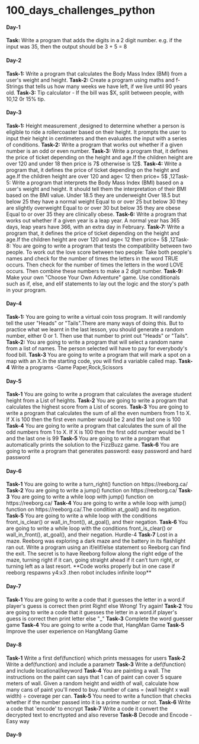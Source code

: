 # 100_days_challenges_python

<h4>Day-1</h4>
<b>Task:</b> Write a program that adds the digits in a 2 digit number. e.g. if the input was 35, then the output should be 3 + 5 = 8

<h4>Day-2</h4>
<b>Task-1:</b> Write a program that calculates the Body Mass Index (BMI) from a user's weight and height.
<b>Task-2:</b> Create a program using maths and f-Strings that tells us how many weeks we have left, if we live until 90 years old.
<b>Task-3:</b> Tip calculator - If the bill was $X, split between  people, with 10,12 0r 15% tip. 

<h4>Day-3</h4>
<b>Task-1:</b> Height measurement ,designed to determine whether a person is eligible to ride a rollercoaster based on their height. It prompts the user to input their height in centimeters and then evaluates the input with a series of conditions.
<b>Task-2:</b> Write a program that works out whether if a given number is an odd or even number.
<b>Task-3:</b> Write a program that, it defines the price of ticket depending on the height and age.If the children height are over 120 and under 18 then price is 7$ otherwise is 12$.
<b>Task-4:</b> Write a program that, it defines the price of ticket depending on the height and age.If the children height are over 120 and  age< 12 then price= 5$ ,12<age<=18 then price= 7$, otherwise price is 12$.
<b>Task-5:</b> Write a program that interprets the Body Mass Index (BMI) based on a user's weight and height. It should tell them the interpretation of their BMI based on the BMI value. Under 18.5 they are underweight Over 18.5 but below 25 they have a normal weight Equal to or over 25 but below 30 they are slightly overweight Equal to or over 30 but below 35 they are obese Equal to or over 35 they are clinically obese.
<b>Task-6:</b> Write a program that works out whether if a given year is a leap year. A normal year has 365 days, leap years have 366, with an extra day in February. 
<b>Task-7:</b> Write a program that, it defines the price of ticket depending on the height and age.If the children height are over 120 and  age< 12 then price= 5$ ,12<age<=18 then price= 7$, otherwise price is 12$.If you want aslo photo taken then add +3$
<b>Task-8:</b> You are going to write a program that tests the compatibility between two people. To work out the love score between two people: Take both people's names and check for the number of times the letters in the word TRUE occurs. Then check for the number of times the letters in the word LOVE occurs. Then combine these numbers to make a 2 digit number.
<b>Task-9:</b> Make your own "Choose Your Own Adventure" game. Use conditionals such as if, else, and elif statements to lay out the logic and the story's path in your program.

<h4>Day-4</h4>
<b>Task-1:</b> You are going to write a virtual coin toss program. It will randomly tell the user "Heads" or "Tails".There are many ways of doing this. But to practice what we learnt in the last lesson, you should generate a random number, either 0 or 1. Then use that number to print out "Heads" or "Tails".
<b>Task-2:</b> You are going to write a program that will select a random name from a list of names. The person selected will have to pay for everybody's food bill.
<b>Task-3</b> You are going to write a program that will mark a spot on a map with an X.In the starting code, you will find a variable called map.
<b>Task-4</b> Write a programs -Game Paper,Rock,Scissors

<h4>Day-5</h4>
<b>Task-1</b> You are going to write a program that calculates the average student height from a List of heights.
<b>Task-2</b> You are going to write a program that calculates the highest score from a List of scores.
<b>Task-3</b> You are going to write a program that calculates the sum of all the even numbers from 1 to X. If X is 100 then the first even number would be 2 and the last one is 100
<b>Task-4</b> You are going to write a program that calculates the sum of all the odd numbers from 1 to X. If X is 100 then the first odd number would be 1 and the last one is 99
<b>Task-5</b> You are going to write a program that automatically prints the solution to the FizzBuzz game.
<b>Task-6</b> You are going to write a program that generates password: easy password and hard password

<h4>Day-6</h4>
<b>Task-1</b> You are going to write a turn_right() function on https://reeborg.ca/
<b>Task-2</b> You are going to write a jump() function on https://reeborg.ca/
<b>Task-3</b> You are going to write a while loop with jump() function on https://reeborg.ca/
<b>Task-4</b> You are going to write a while loop with jump() function on https://reeborg.ca/.The condition at_goal() and its negation.
<b>Task-5</b> You are going to write a while loop with the conditions front_is_clear() or wall_in_front(), at_goal(), and their negation.
<b>Task-6</b> You are going to write a while loop with the conditions front_is_clear() or wall_in_front(), at_goal(), and their negation. Hurdle-4
<b>Task-7</b> Lost in a maze.  Reeborg was exploring a dark maze and the battery in its flashlight ran out. Write a program using an if/elif/else statement so Reeborg can find the exit. The secret is to have Reeborg follow along the right edge of the maze, turning right if it can, going straight ahead if it can’t turn right, or turning left as a last resort. **Code works properly but in one case if reeborg respawns y4:x3 .then robot includes infinite loop**

<h4>Day-7</h4>
<b>Task-1</b> You are going to write a code that it guesses the letter in a word.if player's guess is correct then print Right! else Wrong! Try again!
<b>Task-2</b> You are going to write a code that it guesses the letter in a word.if player's guess is correct then print letter else "_"
<b>Task-3</b> Complete the word guesser game
<b>Task-4</b> You are going to write a code that, HangMan Game
<b>Task-5</b> Improve the user experience on HangMang Game

<h4>Day-8</h4>
<b>Task-1</b> Write a first def(function) which prints messages for users
<b>Task-2</b> Write a def(function) and include a parametr 
<b>Task-3</b> Write a def(function) and include locational/keyword
<b>Task-4</b> You are painting a wall. The instructions on the paint can says that 1 can of paint can cover 5 square meters of wall. Given a random height and width of wall, calculate how many cans of paint you'll need to buy. number of cans = (wall height x wall width) ÷ coverage per can.
<b>Task-5</b> You need to write a function that checks whether if the number passed into it is a prime number or not.
<b>Task-6</b> Write a code that 'encode' to encrypt
<b>Task-7</b> Write a code it convert the decrypted text to encrtypted and also reverse
<b>Task-8</b> Decode and Encode - Easy way

<h4>Day-9</h4>










